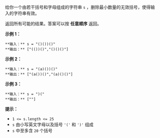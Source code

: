 给你一个由若干括号和字母组成的字符串 `s` ，删除最小数量的无效括号，使得输入的字符串有效。

返回所有可能的结果。答案可以按 **任意顺序** 返回。

**示例 1：**

    
    
    **输入：** s = "()())()"
    **输出：** ["(())()","()()()"]
    

**示例 2：**

    
    
    **输入：** s = "(a)())()"
    **输出：** ["(a())()","(a)()()"]
    

**示例 3：**

    
    
    **输入：** s = ")("
    **输出：** [""]
    

**提示：**

  * `1 <= s.length <= 25`
  * `s` 由小写英文字母以及括号 `'('` 和 `')'` 组成
  * `s` 中至多含 `20` 个括号

